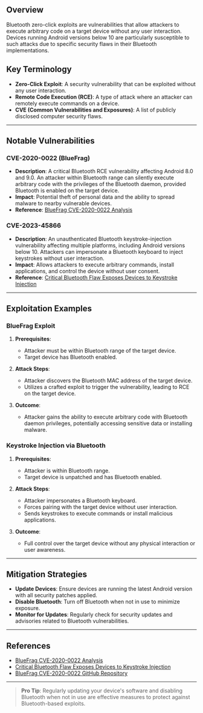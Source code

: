 ## Overview

Bluetooth zero-click exploits are vulnerabilities that allow attackers to execute arbitrary code on a target device without any user interaction. Devices running Android versions below 10 are particularly susceptible to such attacks due to specific security flaws in their Bluetooth implementations.

## Key Terminology

- **Zero-Click Exploit**: A security vulnerability that can be exploited without any user interaction.
- **Remote Code Execution (RCE)**: A type of attack where an attacker can remotely execute commands on a device.
- **CVE (Common Vulnerabilities and Exposures)**: A list of publicly disclosed computer security flaws.

---

## Notable Vulnerabilities

### CVE-2020-0022 (BlueFrag)

- **Description**: A critical Bluetooth RCE vulnerability affecting Android 8.0 and 9.0. An attacker within Bluetooth range can silently execute arbitrary code with the privileges of the Bluetooth daemon, provided Bluetooth is enabled on the target device.
- **Impact**: Potential theft of personal data and the ability to spread malware to nearby vulnerable devices.
- **Reference**: [BlueFrag CVE-2020-0022 Analysis](https://insinuator.net/2020/04/cve-2020-0022-an-android-8-0-9-0-bluetooth-zero-click-rce-bluefrag/)

### CVE-2023-45866

- **Description**: An unauthenticated Bluetooth keystroke-injection vulnerability affecting multiple platforms, including Android versions below 10. Attackers can impersonate a Bluetooth keyboard to inject keystrokes without user interaction.
- **Impact**: Allows attackers to execute arbitrary commands, install applications, and control the device without user consent.
- **Reference**: [Critical Bluetooth Flaw Exposes Devices to Keystroke Injection](https://www.darkreading.com/vulnerabilities-threats/critical-bluetooth-flaw-exposes-android-apple-and-linux-devices-to-keystroke-injection-attack)

---

## Exploitation Examples

### BlueFrag Exploit

1. **Prerequisites**:
   - Attacker must be within Bluetooth range of the target device.
   - Target device has Bluetooth enabled.

2. **Attack Steps**:
   - Attacker discovers the Bluetooth MAC address of the target device.
   - Utilizes a crafted exploit to trigger the vulnerability, leading to RCE on the target device.

3. **Outcome**:
   - Attacker gains the ability to execute arbitrary code with Bluetooth daemon privileges, potentially accessing sensitive data or installing malware.

### Keystroke Injection via Bluetooth

1. **Prerequisites**:
   - Attacker is within Bluetooth range.
   - Target device is unpatched and has Bluetooth enabled.

2. **Attack Steps**:
   - Attacker impersonates a Bluetooth keyboard.
   - Forces pairing with the target device without user interaction.
   - Sends keystrokes to execute commands or install malicious applications.

3. **Outcome**:
   - Full control over the target device without any physical interaction or user awareness.

---

## Mitigation Strategies

- **Update Devices**: Ensure devices are running the latest Android version with all security patches applied.
- **Disable Bluetooth**: Turn off Bluetooth when not in use to minimize exposure.
- **Monitor for Updates**: Regularly check for security updates and advisories related to Bluetooth vulnerabilities.

---

## References

- [BlueFrag CVE-2020-0022 Analysis](https://insinuator.net/2020/04/cve-2020-0022-an-android-8-0-9-0-bluetooth-zero-click-rce-bluefrag/)
- [Critical Bluetooth Flaw Exposes Devices to Keystroke Injection](https://www.darkreading.com/vulnerabilities-threats/critical-bluetooth-flaw-exposes-android-apple-and-linux-devices-to-keystroke-injection-attack)
- [BlueFrag CVE-2020-0022 GitHub Repository](https://github.com/k3vinlusec/Bluefrag_CVE-2020-0022)

---

> **Pro Tip**: Regularly updating your device's software and disabling Bluetooth when not in use are effective measures to protect against Bluetooth-based exploits.
